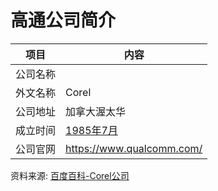 # 高通公司简介

|项目|内容|
|-----|-----|
|公司名称||
|外文名称|Corel|
|公司地址|加拿大渥太华|
|成立时间|[1985年7月](https://www.it-this-year.com/1911/)|
|公司官网|https://www.qualcomm.com/|

资料来源: 
[百度百科-Corel公司](https://baike.baidu.com/item/Corel%E5%85%AC%E5%8F%B8?fromtitle=COREL&fromid=9662589)